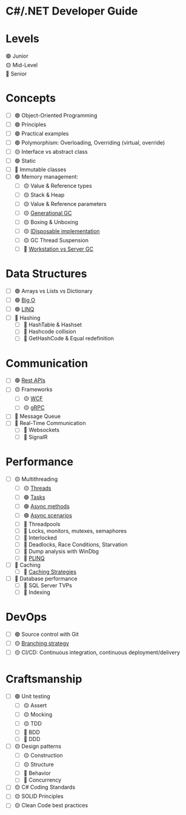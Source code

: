 # C#/.NET Developer Guide

# Levels

🟢 Junior   
🟡 Mid-Level  
🔴 Senior

# Concepts

- [ ] 🟢 Object-Oriented Programming  
- [ ] 🟢 Principles  
- [ ] 🟢 Practical examples  
- [ ] 🟢 Polymorphism: Overloading, Overriding (virtual, override)  
- [ ] 🟡 Interface vs abstract class  
- [ ] 🟢 Static  
- [ ] 🔴 Immutable classes  
- [ ] 🟢 Memory management:  
  - [ ] 🟡 Value & Reference types  
  - [ ] 🟡 Stack & Heap  
  - [ ] 🟡 Value & Reference parameters  
  - [ ] 🟡 [Generational GC](https://learn.microsoft.com/en-us/dotnet/standard/garbage-collection/fundamentals)  
  - [ ] 🟡 Boxing & Unboxing  
  - [ ] 🟡 [IDisposable implementation](https://learn.microsoft.com/fr-fr/dotnet/api/system.idisposable?view=net-8.0)  
  - [ ] 🟡 GC Thread Suspension  
  - [ ] 🔴 [Workstation vs Server GC](https://learn.microsoft.com/en-us/dotnet/standard/garbage-collection/workstation-server-gc)

# Data Structures

- [ ] 🟢 Arrays vs Lists vs Dictionary  
- [ ] 🟢 [Big O](https://www.freecodecamp.org/news/big-o-cheat-sheet-time-complexity-chart/)  
- [ ] 🟢 [LINQ](https://learn.microsoft.com/en-us/dotnet/csharp/linq/)  
- [ ] 🔴 Hashing  
  - [ ] 🔴 HashTable & Hashset  
  - [ ] 🔴 Hashcode collision  
  - [ ] 🔴 GetHashCode & Equal redefinition

# Communication

- [ ] 🟢 [Rest APIs](https://stackoverflow.blog/2020/03/02/best-practices-for-rest-api-design/)  
- [ ] 🟡 Frameworks  
  - [ ] 🟡 [WCF](https://learn.microsoft.com/en-us/dotnet/framework/wcf/whats-wcf)  
  - [ ] 🟡 [gRPC](https://learn.microsoft.com/en-us/aspnet/core/grpc/?view=aspnetcore-8.0)  
- [ ] 🔴 Message Queue  
- [ ] 🔴 Real-Time Communication  
  - [ ] 🔴 Websockets  
  - [ ] 🔴 SignalR

# Performance

- [ ] 🟡 Multithreading  
  - [ ] 🟡 [Threads](https://learn.microsoft.com/en-us/dotnet/api/system.threading.thread?view=net-8.0)  
  - [ ] 🟢 [Tasks](https://learn.microsoft.com/en-us/dotnet/api/system.threading.tasks.task?view=net-8.0)  
  - [ ] 🟢 [Async methods](https://learn.microsoft.com/en-us/dotnet/csharp/asynchronous-programming/)  
  - [ ] 🟢 [Async scenarios](https://learn.microsoft.com/en-us/dotnet/csharp/asynchronous-programming/async-scenarios)  
  - [ ] 🔴 Threadpools  
  - [ ] 🔴 Locks, monitors, mutexes, semaphores  
  - [ ] 🔴 Interlocked  
  - [ ] 🔴 Deadlocks, Race Conditions, Starvation  
  - [ ] 🔴 Dump analysis with WinDbg  
  - [ ] 🔴 [PLINQ](https://learn.microsoft.com/en-us/dotnet/standard/parallel-programming/introduction-to-plinq)  
- [ ] 🔴 Caching  
  - [ ] 🔴 [Caching Strategies](https://www.linkedin.com/pulse/three-popular-caching-strategies-donny-widjaja-mspm-cspo/)  
- [ ] 🔴 Database performance  
  - [ ] 🔴 SQL Server TVPs  
  - [ ] 🔴 Indexing

# DevOps

- [ ] 🟢 Source control with Git  
- [ ] 🟡 [Branching strategy](https://www.atlassian.com/git/tutorials/comparing-workflows/gitflow-workflow)  
- [ ] 🟡 CI/CD: Continuous integration, continuous deployment/delivery

# Craftsmanship

- [ ] 🟢 Unit testing  
  - [ ] 🟡 Assert  
  - [ ] 🟡 Mocking  
  - [ ] 🟡 TDD  
  - [ ] 🔴 BDD  
  - [ ] 🔴 DDD  
- [ ] 🟡 Design patterns  
  - [ ] 🟡 Construction  
  - [ ] 🟡 Structure  
  - [ ] 🔴 Behavior  
  - [ ] 🔴 Concurrency  
- [ ] 🟡 C# Coding Standards  
- [ ] 🟡 SOLID Principles  
- [ ] 🟡 Clean Code best practices
